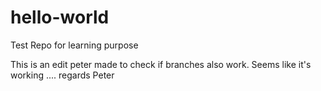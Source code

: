 # hello-world
Test Repo for learning purpose

This is an edit peter made to check if branches also work.
Seems like it's working ....
regards   Peter
